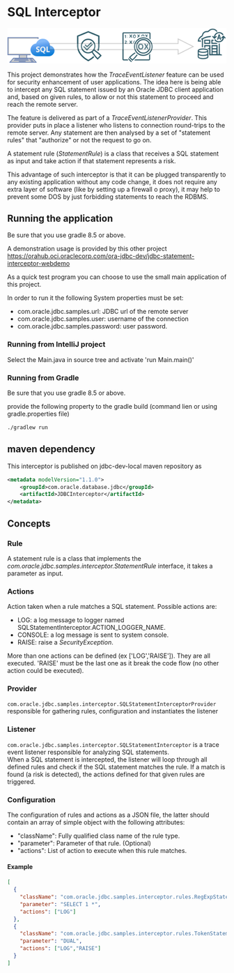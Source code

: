# SQL Interceptor
![oveview](assets/img/overview.png)

This project demonstrates how the _TraceEventListener_ feature can be used for security
enhancement of user applications. The idea here is being able to intercept any SQL statement
issued by an Oracle JDBC client application and, based on given rules, to allow or not this statement
to proceed and reach the remote server. 

The feature is delivered as part of a _TraceEventListenerProvider_. This provider
puts in place a listener who listens to connection round-trips to the remote server.
Any statement are then analysed by a set of "statement rules" that "authorize" or not 
the request to go on. 

A statement rule (_StatementRule_) is a class that receives a SQL statement as input
and take action if that statement represents a risk.

This advantage of such interceptor is that it can be plugged transparently to 
any existing application without any code change, it does not require any extra layer of software (like 
by setting up a firewall o proxy), it may help to prevent some DOS by just forbidding
statements to reach the RDBMS. 

## Running the application

Be sure that you use gradle 8.5 or above.

A demonstration usage is provided by this other project
https://orahub.oci.oraclecorp.com/ora-jdbc-dev/jdbc-statement-interceptor-webdemo

As a quick test program you can choose to use the small main application of this project.

In order to run it the following System properties must be set:

- com.oracle.jdbc.samples.url: JDBC url of the remote server
- com.oracle.jdbc.samples.user: username of the connection
- com.oracle.jdbc.samples.password: user password.

### Running from IntelliJ project

Select the Main.java in source tree and activate 'run Main.main()'

### Running from Gradle

Be sure that you use gradle 8.5 or above.

provide the following property to the gradle build (command lien or using gradle.properties file)

```bash
./gradlew run
```
## maven dependency

This interceptor is published on jdbc-dev-local maven repository as

```xml
<metadata modelVersion="1.1.0">
    <groupId>com.oracle.database.jdbc</groupId>
    <artifactId>JDBCInterceptor</artifactId>
</metadata>
```


## Concepts

### Rule

A statement rule is a class that implements the _com.oracle.jdbc.samples.interceptor.StatementRule_ interface, it takes a parameter as input.

### Actions

Action taken when a rule matches a SQL statement. Possible actions are:

- LOG: a log message to logger named SQLStatementInterceptor.ACTION_LOGGER_NAME. 
- CONSOLE: a log message is sent to system console.
- RAISE: raise a _SecurityException_.

More than one actions can be defined (ex ['LOG','RAISE']). They are all executed. 'RAISE' must be the last one as it break the code flow (no other action could be executed).

### Provider

`com.oracle.jdbc.samples.interceptor.SQLStatementInterceptorProvider` responsible for gathering rules, configuration and instantiates the listener

### Listener

`com.oracle.jdbc.samples.interceptor.SQLStatementInterceptor` is a trace event listener responsible for analyzing SQL statements.  
When a SQL statement is intercepted, the listener will loop through all defined rules and check if the SQL statement matches the rule. If a match is found (a risk is detected), the actions defined for that given rules are triggered.

### Configuration

The configuration of rules and actions as a JSON file, the latter should contain an array of simple object with the following attributes:

- "className": Fully qualified class name of the rule type.
- "parameter": Parameter of that rule. (Optional)
- "actions": List of action to execute when this rule matches.

#### Example

```json
[
  {
    "className": "com.oracle.jdbc.samples.interceptor.rules.RegExpStatementRule",
    "parameter": "SELECT 1 *",
    "actions": ["LOG"]
  },
  {
    "className": "com.oracle.jdbc.samples.interceptor.rules.TokenStatementRule",
    "parameter": "DUAL",
    "actions": ["LOG","RAISE"]
  }
]
```
